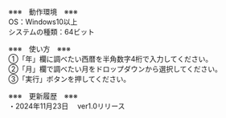 ※※※　動作環境　※※※<br>
OS：Windows10以上<br>
システムの種類：64ビット<br>

※※※　使い方　※※※<br>
①「年」欄に調べたい西暦を半角数字4桁で入力してください。<br>
②「月」欄で調べたい月をドロップダウンから選択してください。<br>
③「実行」ボタンを押してください。<br>

※※※　更新履歴　※※※<br>
・2024年11月23日
　ver1.0リリース
